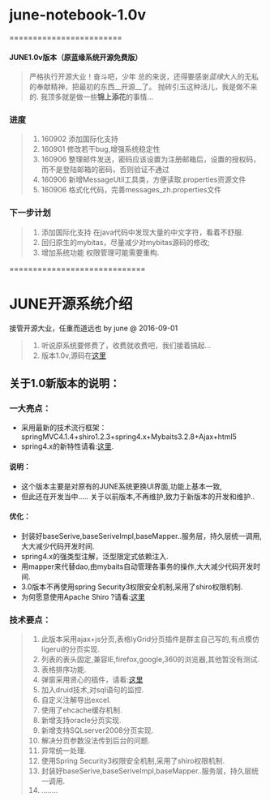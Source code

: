 # june-notebook-1.0v
========================
#### JUNE1.0v版本（原蓝缘系统开源免费版）

> 严格执行开源大业！奋斗吧，少年
> 总的来说，还得要感谢*蓝缘*大人的无私的奉献精神，把最初的东西__开源__了。
> 抛砖引玉这种活儿，我是做不来的.
> 我顶多就是做一些**锦上添花**的事情...

### 进度
> 1. 160902 添加国际化支持
> 2. 160901 修改若干bug,增强系统稳定性
> 3. 160906 整理邮件发送，密码应该设置为注册邮箱后，设置的授权码，而不是登陆邮箱的密码，否则验证不通过
> 4. 160906 新增MessageUtil工具类，方便读取.properties资源文件
> 5. 160906 格式化代码，完善messages_zh.properties文件

### 下一步计划
> 1. 添加国际化支持 在java代码中发现大量的中文字符，看着不舒服.
> 2. 回归原生的mybitas，尽量减少对mybitas源码的修改;
> 3. 增加系统功能 权限管理可能需要重构.

=============================

# JUNE开源系统介绍
接管开源大业，任重而道远也 by june @ 2016-09-01
> 1. 听说原系统要修费了，收费就收费吧，我们接着搞起...
> 2. 版本1.0v,源码在[这里](https://github.com/junehappylove/june_BMS)

## 关于1.0新版本的说明：

### 一大亮点：
* 采用最新的技术流行框架：springMVC4.1.4+shiro1.2.3+spring4.x+Mybaits3.2.8+Ajax+html5
* spring4.x的新特性请看:[这里](http://jinnianshilongnian.iteye.com/blog/1989381).

#### 说明：
* 这个版本主要是对原有的JUNE系统更换UI界面,功能上基本一致, 
* 但此还在开发当中..... 关于以前版本,不再维护,致力于新版本的开发和维护..

#### 优化：
* 封装好baseSerive,baseSeriveImpl,baseMapper..服务层，持久层统一调用,大大减少代码开发时间.
* spring4.x的强类型注解，泛型限定式依赖注入.
* 用mapper来代替dao,由mybaits自动管理各事务的操作,大大减少代码开发时间.
* 3.0版本不再使用spring Security3权限安全机制,采用了shiro权限机制.
* 为何愿意使用Apache Shiro ?请看:[这里](http://www.infoq.com/cn/articles/apache-shiro)

### 技术要点：
> 1. 此版本采用ajax+js分页,表格lyGrid分页插件是群主自己写的,有点模仿ligerui的分页实现.
> 2. 列表的表头固定,兼容IE,firefox,google,360的浏览器,其他暂没有测试.
> 3. 表格排序功能.
> 4. 弹窗采用贤心的插件，请看:[这里](http://sentsin.com/jquery/layer/)
> 5. 加入druid技术,对sql语句的监控.
> 6. 自定义注解导出excel.
> 7. 使用了ehcache缓存机制.
> 8. 新增支持oracle分页实现.
> 9. 新增支持SQLserver2008分页实现.
> 10. 解决分页参数没法传到后台的问题.
> 11. 异常统一处理.
> 12. 使用Spring Security3权限安全机制,采用了shiro权限机制.
> 13. 封装好baseSerive,baseSeriveImpl,baseMapper..服务层，持久层统一调用.
> 14. ........

